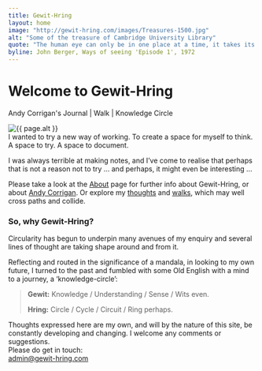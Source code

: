 ```yaml
---
title: Gewit-Hring
layout: home
image: "http://gewit-hring.com/images/Treasures-1500.jpg"
alt: "Some of the treasure of Cambridge University Library"
quote: "The human eye can only be in one place at a time, it takes its visible world with it as it walks"
byline: John Berger, Ways of seeing 'Episode 1', 1972
---
```

<h1 class="fw3 f1 tc w-100 dark-grayish-red mt0 mb3 avenir">Welcome to Gewit-Hring</h1>
<p class="tc">Andy Corrigan's Journal | Walk | Knowledge Circle</p>  
<section class="mw5 mw7-ns center pa3 ph5-ns">
<img src="{{ page.image }}" alt="{{ page.alt }}" class="w-100" />
</section>
I wanted to try a new way of working. 
To create a space for myself to think.
A space to try. A space to document.

I was always terrible at making notes, and I’ve come to realise that perhaps that is not a reason not to try … and perhaps, it might even be interesting …

Please take a look at the [About]({{site.url}}/about/) page for further info about Gewit-Hring, or about [Andy Corrigan]({{site.url}}/andy-corrigan/). Or explore my [thoughts]({{site.url}}/journal/) and [walks]({{site.url}}/walks/), which may well cross paths and collide. 

### So, why Gewit-Hring?
Circularity has begun to underpin many avenues of my enquiry and several lines of thought are taking shape around and from it. 

Reflecting and routed in the significance of a mandala, in looking to my own future, I turned to the past and fumbled with some Old English with a mind to a journey, a ‘knowledge-circle’:
> **Gewit:** Knowledge / Understanding / Sense / Wits even.
> 
> **Hring:** Circle / Cycle / Circuit / Ring perhaps.

Thoughts expressed here are my own, and will by the nature of this site, be constantly developing and changing. I welcome any comments or suggestions.  
Please do get in touch:  
admin@gewit-hring.com  
